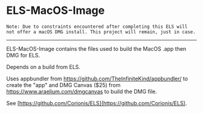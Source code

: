 # ELS-MacOS-Image

`Note: Due to constraints encountered after completing this ELS will not offer
a macOS DMG install. This project will remain, just in case.`

---

ELS-MacOS-Image contains the files used to build the MacOS .app then DMG for ELS.

Depends on a build from ELS.

Uses appbundler from https://github.com/TheInfiniteKind/appbundler/ to create the "app"
and DMG Canvas ($25) from https://www.araelium.com/dmgcanvas to build the DMG file. 

See [https://github.com/Corionis/ELS](https://github.com/Corionis/ELS).
